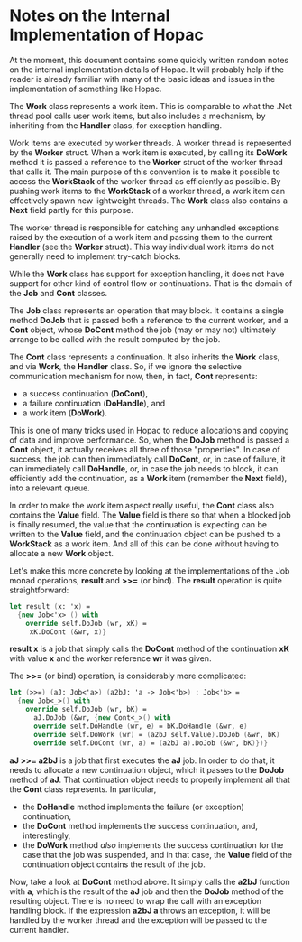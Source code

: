 Notes on the Internal Implementation of Hopac
=============================================

At the moment, this document contains some quickly written random notes on the
internal implementation details of Hopac.  It will probably help if the reader
is already familiar with many of the basic ideas and issues in the
implementation of something like Hopac.

The **Work** class represents a work item.  This is comparable to what the .Net
thread pool calls user work items, but also includes a mechanism, by inheriting
from the **Handler** class, for exception handling.

Work items are executed by worker threads.  A worker thread is represented by
the **Worker** struct.  When a work item is executed, by calling its **DoWork**
method it is passed a reference to the **Worker** struct of the worker thread
that calls it.  The main purpose of this convention is to make it possible to
access the **WorkStack** of the worker thread as efficiently as possible.  By
pushing work items to the **WorkStack** of a worker thread, a work item can
effectively spawn new lightweight threads.  The **Work** class also contains a
**Next** field partly for this purpose.

The worker thread is responsible for catching any unhandled exceptions raised
by the execution of a work item and passing them to the current **Handler**
(see the **Worker** struct).  This way individual work items do not generally
need to implement try-catch blocks.

While the **Work** class has support for exception handling, it does not have
support for other kind of control flow or continuations.  That is the domain of
the **Job** and **Cont** classes.

The **Job** class represents an operation that may block.  It contains a single
method **DoJob** that is passed both a reference to the current worker, and a
**Cont** object, whose **DoCont** method the job (may or may not) ultimately
arrange to be called with the result computed by the job.

The **Cont** class represents a continuation.  It also inherits the **Work**
class, and via **Work**, the **Handler** class.  So, if we ignore the selective
communication mechanism for now, then, in fact, **Cont** represents:

* a success continuation (**DoCont**),
* a failure continuation (**DoHandle**), and
* a work item (**DoWork**).

This is one of many tricks used in Hopac to reduce allocations and copying of
data and improve performance.  So, when the **DoJob** method is passed a
**Cont** object, it actually receives all three of those "properties".  In case
of success, the job can then immediately call **DoCont**, or, in case of
failure, it can immediately call **DoHandle**, or, in case the job needs to
block, it can efficiently add the continuation, as a **Work** item (remember
the **Next** field), into a relevant queue.

In order to make the work item aspect really useful, the **Cont** class also
contains the **Value** field.  The **Value** field is there so that when a
blocked job is finally resumed, the value that the continuation is expecting
can be written to the **Value** field, and the continuation object can be
pushed to a **WorkStack** as a work item.  And all of this can be done without
having to allocate a new **Work** object.

Let's make this more concrete by looking at the implementations of the Job
monad operations, **result** and **&gt;&gt;=** (or bind).  The **result**
operation is quite straightforward:

```fsharp
let result (x: 'x) =
  {new Job<'x> () with
    override self.DoJob (wr, xK) =
     xK.DoCont (&wr, x)}
```

**result x** is a job that simply calls the **DoCont** method of the
continuation **xK** with value **x** and the worker reference **wr** it
was given.

The **&gt;&gt;=** (or bind) operation, is considerably more complicated:

```fsharp
let (>>=) (aJ: Job<'a>) (a2bJ: 'a -> Job<'b>) : Job<'b> =
  {new Job<_>() with
    override self.DoJob (wr, bK) =
      aJ.DoJob (&wr, {new Cont<_>() with
      override self.DoHandle (wr, e) = bK.DoHandle (&wr, e)
      override self.DoWork (wr) = (a2bJ self.Value).DoJob (&wr, bK)
      override self.DoCont (wr, a) = (a2bJ a).DoJob (&wr, bK)})}
```

**aJ &gt;&gt;= a2bJ** is a job that first executes the **aJ** job.  In order
to do that, it needs to allocate a new continuation object, which it passes to
the **DoJob** method of **aJ**.  That continuation object needs to properly
implement all that the **Cont** class represents.  In particular,

* the **DoHandle** method implements the failure (or exception) continuation,
* the **DoCont** method implements the success continuation, and, interestingly,
* the **DoWork** method *also* implements the success continuation for the case
  that the job was suspended, and in that case, the **Value** field of the
  continuation object contains the result of the job.

Now, take a look at **DoCont** method above.  It simply calls the **a2bJ**
function with **a**, which is the result of the **aJ** job and then the
**DoJob** method of the resulting object.  There is no need to wrap the call
with an exception handling block.  If the expression **a2bJ a** throws an
exception, it will be handled by the worker thread and the exception will be
passed to the current handler.
